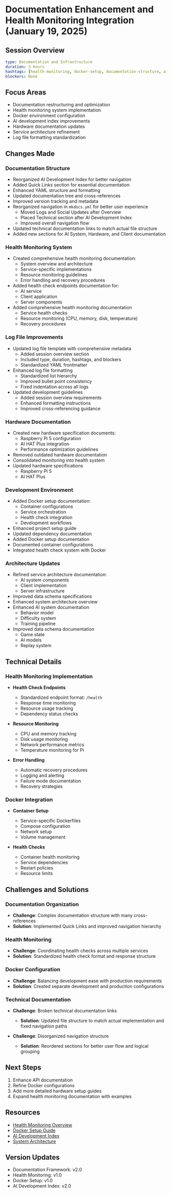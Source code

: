 # Documentation Enhancement and Health Monitoring Integration (January 19, 2025)

## Session Overview
```yaml
type: Documentation and Infrastructure
duration: 3 hours
hashtags: [health-monitoring, docker-setup, documentation-structure, ai-development, infrastructure, log-format]
blockers: None
```

## Focus Areas

* Documentation restructuring and optimization
* Health monitoring system implementation
* Docker environment configuration
* AI development index improvements
* Hardware documentation updates
* Service architecture refinement
* Log file formatting standardization

## Changes Made

### Documentation Structure

* Reorganized AI Development Index for better navigation
* Added Quick Links section for essential documentation
* Enhanced YAML structure and formatting
* Updated documentation tree and cross-references
* Improved version tracking and metadata
* Reorganized navigation in `mkdocs.yml` for better user experience
    * Moved Logs and Social Updates after Overview
    * Placed Technical section after AI Development Index
    * Improved overall navigation flow
* Updated technical documentation links to match actual file structure
* Added new sections for AI System, Hardware, and Client documentation

### Health Monitoring System

* Created comprehensive health monitoring documentation:
    * System overview and architecture
    * Service-specific implementations
    * Resource monitoring guidelines
    * Error handling and recovery procedures
* Added health check endpoints documentation for:
    * AI service
    * Client application
    * Server components
* Added comprehensive health monitoring documentation
    * Service health checks
    * Resource monitoring (CPU, memory, disk, temperature)
    * Recovery procedures

### Log File Improvements

* Updated log file template with comprehensive metadata
    * Added session overview section
    * Included type, duration, hashtags, and blockers
    * Standardized YAML frontmatter
* Enhanced log file formatting
    * Standardized list hierarchy
    * Improved bullet point consistency
    * Fixed indentation across all logs
* Updated development guidelines
    * Added session overview requirements
    * Enhanced formatting instructions
    * Improved cross-referencing guidance

### Hardware Documentation

* Created new hardware specification documents:
    * Raspberry Pi 5 configuration
    * AI HAT Plus integration
    * Performance optimization guidelines
* Removed outdated hardware documentation
* Consolidated monitoring into health system
* Updated hardware specifications
    * Raspberry Pi 5
    * AI HAT Plus

### Development Environment

* Added Docker setup documentation:
    * Container configurations
    * Service orchestration
    * Health check integration
    * Development workflows
* Enhanced project setup guide
* Updated dependency documentation
* Added Docker setup documentation
* Documented container configurations
* Integrated health check system with Docker

### Architecture Updates

* Refined service architecture documentation:
    * AI system components
    * Client implementation
    * Server infrastructure
* Improved data schema specifications
* Enhanced system architecture overview
* Enhanced AI system documentation
    * Behavior model
    * Difficulty system
    * Training pipeline
* Improved data schema documentation
    * Game state
    * AI models
    * Replay system

## Technical Details

### Health Monitoring Implementation

* **Health Check Endpoints**
    * Standardized endpoint format: `/health`
    * Response time monitoring
    * Resource usage tracking
    * Dependency status checks

* **Resource Monitoring**
    * CPU and memory tracking
    * Disk usage monitoring
    * Network performance metrics
    * Temperature monitoring for Pi

* **Error Handling**
    * Automatic recovery procedures
    * Logging and alerting
    * Failure mode documentation
    * Recovery strategies

### Docker Integration

* **Container Setup**
    * Service-specific Dockerfiles
    * Compose configuration
    * Network setup
    * Volume management

* **Health Checks**
    * Container health monitoring
    * Service dependencies
    * Restart policies
    * Resource limits

## Challenges and Solutions

### Documentation Organization

* **Challenge**: Complex documentation structure with many cross-references
* **Solution**: Implemented Quick Links and improved navigation hierarchy

### Health Monitoring

* **Challenge**: Coordinating health checks across multiple services
* **Solution**: Standardized health check format and response structure

### Docker Configuration

* **Challenge**: Balancing development ease with production requirements
* **Solution**: Created separate development and production configurations

### Technical Documentation

* **Challenge**: Broken technical documentation links
    * **Solution**: Updated file structure to match actual implementation and fixed navigation paths

* **Challenge**: Disorganized navigation structure
    * **Solution**: Reordered sections for better user flow and logical grouping

## Next Steps
1. Enhance API documentation
2. Refine Docker configurations
3. Add more detailed hardware setup guides
4. Expand health monitoring documentation with examples

## Resources

* [Health Monitoring Overview](/technical/health/index.md)
* [Docker Setup Guide](/technical/setup/docker.md)
* [AI Development Index](/AI_DEVELOPMENT_INDEX.md)
* [System Architecture](/overview/system-architecture.md)

## Version Updates

* Documentation Framework: v2.0
* Health Monitoring: v1.0
* Docker Setup: v1.0
* AI Development Index: v2.0
